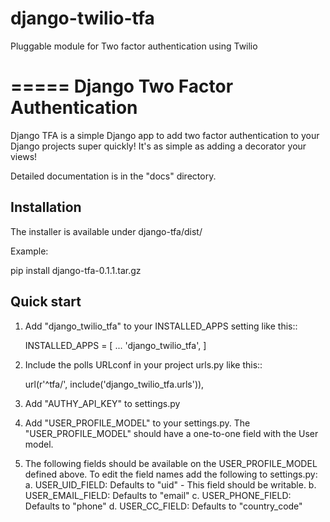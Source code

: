# django-twilio-tfa
Pluggable module for Two factor authentication using Twilio


=====
Django Two Factor Authentication
=====

Django TFA is a simple Django app to add two factor authentication to your Django projects super quickly! It's as simple as adding a decorator your views!

Detailed documentation is in the "docs" directory.

Installation
-----------
The installer is available under django-tfa/dist/

Example:

pip install django-tfa-0.1.1.tar.gz 


Quick start
-----------
    
1. Add "django_twilio_tfa" to your INSTALLED_APPS setting like this::

    INSTALLED_APPS = [
        ...
        'django_twilio_tfa',
    ]

2. Include the polls URLconf in your project urls.py like this::

    url(r'^tfa/', include('django_twilio_tfa.urls')),


3. Add "AUTHY_API_KEY" to settings.py

4. Add "USER_PROFILE_MODEL" to your settings.py. The "USER_PROFILE_MODEL" should have a one-to-one field with the User model.

5. The following fields should be available on the USER_PROFILE_MODEL defined above. To edit the field names add the following to settings.py:
    a. USER_UID_FIELD: Defaults to "uid" - This field should be writable.
    b. USER_EMAIL_FIELD: Defaults to "email"
    c. USER_PHONE_FIELD: Defaults to "phone"
    d. USER_CC_FIELD: Defaults to "country_code"

